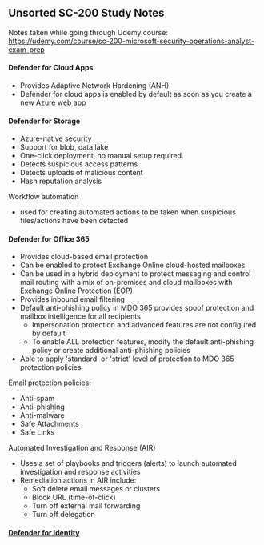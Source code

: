 ## Unsorted SC-200 Study Notes

Notes taken while going through Udemy course: https://udemy.com/course/sc-200-microsoft-security-operations-analyst-exam-prep 

#### Defender for Cloud Apps
- Provides Adaptive Network Hardening (ANH)
- Defender for cloud apps is enabled by default as soon as you create a new Azure web app


#### Defender for Storage
- Azure-native security
- Support for blob, data lake
- One-click deployment, no manual setup required.
- Detects suspicious access patterns
- Detects uploads of malicious content
- Hash reputation analysis
  
Workflow automation 
- used for creating automated actions to be taken when suspicious files/actions have been detected

#### Defender for Office 365
- Provides cloud-based email protection
- Can be enabled to protect Exchange Online cloud-hosted mailboxes
- Can be used in a hybrid deployment to protect messaging and control mail routing with a mix of on-premises and cloud mailboxes with Exchange Online Protection (EOP)
- Provides inbound email filtering
- Default anti-phishing policy in MDO 365 provides spoof protection and mailbox intelligence for all recipients
  - Impersonation protection and advanced features are not configured by default
  - To enable ALL protection features, modify the default anti-phishing policy or create additional anti-phishing policies
- Able to apply 'standard' or 'strict' level of protection to MDO 365 protection policies

Email protection policies:
  - Anti-spam
  - Anti-phishing
  - Anti-malware
  - Safe Attachments
  - Safe Links

Automated Investigation and Response (AIR)
- Uses a set of playbooks and triggers (alerts) to launch automated investigation and response activities
- Remediation actions in AIR include:
    - Soft delete email messages or clusters
    - Block URL (time-of-click)
    - Turn off external mail forwarding
    - Turn off delegation

#### [Defender for Identity](https://learn.microsoft.com/en-us/training/modules/m365-threat-safeguard/)

